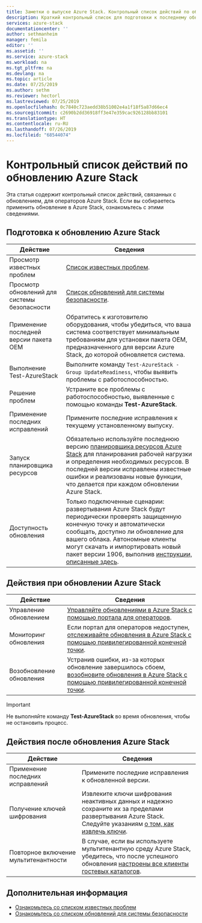 ```yaml
---
title: Заметки о выпуске Azure Stack. Контрольный список действий по обновлению | Документация Майкрософт
description: Краткий контрольный список для подготовки к последнему обновлению Azure Stack.
services: azure-stack
documentationcenter: ''
author: sethmanheim
manager: femila
editor: ''
ms.assetid: ''
ms.service: azure-stack
ms.workload: na
ms.tgt_pltfrm: na
ms.devlang: na
ms.topic: article
ms.date: 07/25/2019
ms.author: sethm
ms.reviewer: hectorl
ms.lastreviewed: 07/25/2019
ms.openlocfilehash: 0c7840c723aedd38b51002e4a1f18f5a87d66ec4
ms.sourcegitcommit: c2690b2dd36918ff3e47e359cac926128bb83101
ms.translationtype: HT
ms.contentlocale: ru-RU
ms.lasthandoff: 07/26/2019
ms.locfileid: "68544074"
---
```

# <a name="azure-stack-update-activity-checklist"></a>Контрольный список действий по обновлению Azure Stack

Эта статья содержит контрольный список действий, связанных с обновлением, для операторов Azure Stack. Если вы собираетесь применить обновление в Azure Stack, ознакомьтесь с этими сведениями.

## <a name="prepare-for-azure-stack-update"></a>Подготовка к обновлению Azure Stack

| Действие                     | Сведения                                                   |
|------------------------------|-----------------------------------------------------------|
| Просмотр известных проблем     | [Список известных проблем](azure-stack-release-notes-known-issues-1906.md).                |
| Просмотр обновлений для системы безопасности | [Список обновлений для системы безопасности](azure-stack-release-notes-security-updates-1906.md).      |
| Применение последней версии пакета OEM | Обратитесь к изготовителю оборудования, чтобы убедиться, что ваша система соответствует минимальным требованиям для установки пакета OEM, предназначенного для версии Azure Stack, до которой обновляется система. |
| Выполнение Test-AzureStack     | Выполните команду `Test-AzureStack -Group UpdateReadiness`, чтобы выявить проблемы с работоспособностью.      |
| Решение проблем          | Устраните все проблемы с работоспособностью, выявленные с помощью команды **Test-AzureStack**.                |
| Применение последних исправлений   | Примените последние исправления к текущему установленному выпуску.         |
| Запуск планировщика ресурсов   | Обязательно используйте последнюю версию [планировщика ресурсов Azure Stack](https://aka.ms/azstackcapacityplanner) для планирования рабочей нагрузки и определения необходимых ресурсов. В последней версии исправлены известные ошибки и реализованы новые функции, что делается при каждом обновлении Azure Stack. |
| Доступность обновления        | Только подключенные сценарии: развертывания Azure Stack будут периодически проверять защищенную конечную точку и автоматически сообщать, доступно ли обновление для вашего облака. Автономные клиенты могут скачать и импортировать новый пакет версии 1906, выполнив [инструкции, описанные здесь](azure-stack-apply-updates.md). |


## <a name="during-azure-stack-update"></a>Действия при обновлении Azure Stack

| Действие              | Сведения                                                                          |
|-----------------------|----------------------------------------------------------------------------------|
| Управление обновлением         | [Управляйте обновлениями в Azure Stack с помощью портала для операторов](azure-stack-updates.md). |
| Мониторинг обновления        | Если портал для операторов недоступен, [отслеживайте обновления в Azure Stack с помощью привилегированной конечной точки](azure-stack-monitor-update.md). |
| Возобновление обновления            | Устранив ошибки, из-за которых обновление завершилось сбоем, [возобновите обновления в Azure Stack с помощью привилегированной конечной точки](azure-stack-monitor-update.md). |

> [!IMPORTANT]  
> Не выполняйте команду **Test-AzureStack** во время обновления, чтобы не остановить процесс.

## <a name="after-azure-stack-update"></a>Действия после обновления Azure Stack

| Действие              | Сведения                                                                          |
|-----------------------|----------------------------------------------------------------------------------|
| Применение последних исправлений | Примените последние исправления к обновленной версии.                          |
| Получение ключей шифрования | Извлеките ключи шифрования неактивных данных и надежно сохраните их за пределами развертывания Azure Stack. Следуйте указаниям [о том, как извлечь ключи](azure-stack-security-bitlocker.md). |
| Повторное включение мультитенантности | В случае, если вы используете мультитенантную среду Azure Stack, убедитесь, что после успешного обновления [настроены все клиенты гостевых каталогов](https://docs.microsoft.com/azure-stack/operator/azure-stack-enable-multitenancy#configure-guest-directory). |

## <a name="next-steps"></a>Дополнительная информация

- [Ознакомьтесь со списком известных проблем](azure-stack-release-notes-known-issues-1907.md)
- [Ознакомьтесь со списком обновлений для системы безопасности](azure-stack-release-notes-security-updates-1907.md)
